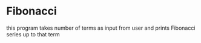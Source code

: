 # Fibonacci
this program takes number of terms as input from user and prints Fibonacci series up to that term
